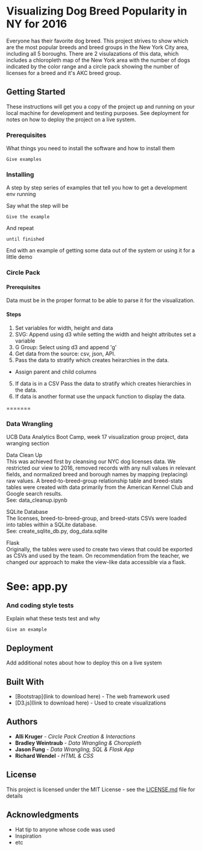# Visualizing Dog Breed Popularity in NY for 2016

Everyone has their favorite dog breed. This project strives to show which are the most popular breeds and breed groups in the New York City area, including all 5 boroughs. There are 2 visulazations of this data, which includes a chloropleth map of the New York area with the number of dogs indicated by the color range and a circle pack showing the number of licenses for a breed and it's AKC breed group. 

## Getting Started

These instructions will get you a copy of the project up and running on your local machine for development and testing purposes. See deployment for notes on how to deploy the project on a live system.

### Prerequisites

What things you need to install the software and how to install them

```
Give examples
```

### Installing

A step by step series of examples that tell you how to get a development env running

Say what the step will be

```
Give the example
```

And repeat

```
until finished
```

End with an example of getting some data out of the system or using it for a little demo

### Circle Pack

#### Prerequisites
Data must be in the proper format to be able to parse it for the visualization.

#### Steps
1. Set variables for width, height and data
2. SVG: Append using d3 while setting the width and height attributes set a variable
3. G Group: Select using d3 and append 'g'
4. Get data from the source: csv, json, API.
5. Pass the data to stratify which creates heirarchies in the data.
  * Assign parent and child columns
5. If data is in a CSV Pass the data to stratify which creates hierarchies in the data.
6. If data is another format use the unpack function to display the data.


=======
### Data Wrangling
UCB Data Analytics Boot Camp, week 17 visualization group project, data wranging section

Data Clean Up<br>
This was achieved first by cleansing our NYC dog licenses data. We restricted our view to 2016, removed records with any null values in relevant fields, and normalized breed and borough names by mapping (replacing) raw values. A breed-to-breed-group relationship table and breed-stats tables were created with data primarily from the American Kennel Club and Google search results.<br>
See: data_cleanup.ipynb

SQLite Database<br>
The licenses, breed-to-breed-group, and breed-stats CSVs were loaded into tables within a SQLite database.<br>
See: create_sqlite_db.py, dog_data.sqlite

Flask<br>
Originally, the tables were used to create two views that could be exported as CSVs and used by the team. On recommendation from the teacher, we changed our approach to make the view-like data accessible via a flask.<br>

See: app.py
=======

### And coding style tests

Explain what these tests test and why

```
Give an example
```

## Deployment

Add additional notes about how to deploy this on a live system

## Built With

* [Bootstrap](link to download here) - The web framework used
* [D3.js](link to download here) - Used to create visualizations



## Authors

* **Alli Kruger** - *Circle Pack Creation & Interactions* 
* **Bradley Weintraub** - *Data Wrangling & Choropleth* 
* **Jason Fung** - *Data Wrangling, SQL & Flask App* 
* **Richard Wendel** - *HTML & CSS*  

## License

This project is licensed under the MIT License - see the [LICENSE.md](LICENSE.md) file for details

## Acknowledgments

* Hat tip to anyone whose code was used
* Inspiration
* etc


